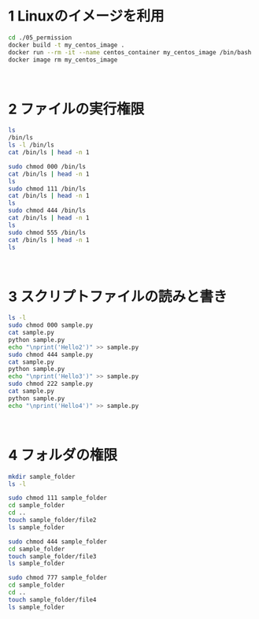 # 1 Linuxのイメージを利用

```sh
cd ./05_permission
docker build -t my_centos_image .
docker run --rm -it --name centos_container my_centos_image /bin/bash
docker image rm my_centos_image
```

<br>

# 2 ファイルの実行権限

```bash
ls
/bin/ls
ls -l /bin/ls
cat /bin/ls | head -n 1
```

```bash
sudo chmod 000 /bin/ls
cat /bin/ls | head -n 1
ls
sudo chmod 111 /bin/ls
cat /bin/ls | head -n 1
ls
sudo chmod 444 /bin/ls
cat /bin/ls | head -n 1
ls
sudo chmod 555 /bin/ls
cat /bin/ls | head -n 1
ls
```

<br>

# 3 スクリプトファイルの読みと書き

```bash
ls -l
sudo chmod 000 sample.py
cat sample.py
python sample.py
echo "\nprint('Hello2')" >> sample.py
sudo chmod 444 sample.py
cat sample.py
python sample.py
echo "\nprint('Hello3')" >> sample.py
sudo chmod 222 sample.py
cat sample.py
python sample.py
echo "\nprint('Hello4')" >> sample.py
```

<br>

# 4 フォルダの権限

```bash
mkdir sample_folder
ls -l
```

```bash
sudo chmod 111 sample_folder
cd sample_folder
cd ..
touch sample_folder/file2
ls sample_folder
```

```bash
sudo chmod 444 sample_folder
cd sample_folder
touch sample_folder/file3
ls sample_folder
```

```bash
sudo chmod 777 sample_folder
cd sample_folder
cd ..
touch sample_folder/file4
ls sample_folder
```
